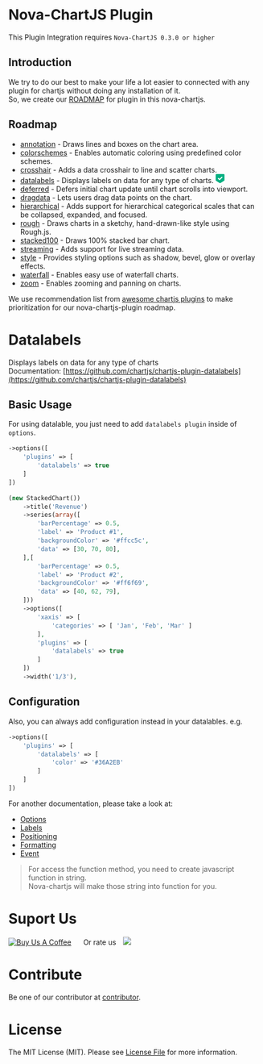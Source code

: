 # Nova-ChartJS Plugin

This Plugin Integration requires `Nova-ChartJS 0.3.0 or higher`

## Introduction

We try to do our best to make your life a lot easier to connected with any plugin for chartjs without doing any installation of it. <br/>So, we create our [ROADMAP](PLUGIN?id=roadmap) for plugin in this nova-chartjs. 

## Roadmap

- [annotation](https://github.com/chartjs/chartjs-plugin-annotation) - Draws lines and boxes on the chart area.
- [colorschemes](https://github.com/nagix/chartjs-plugin-colorschemes) - Enables automatic coloring using predefined color schemes.
- [crosshair](https://github.com/abelheinsbroek/chartjs-plugin-crosshair) - Adds a data crosshair to line and scatter charts.
- [datalabels](#datalabels) - Displays labels on data for any type of charts. <img src="assets/img/ico-check-mark.png" style="width:18px;box-shadow:none;border-radius:0;">
- [deferred](https://github.com/chartjs/chartjs-plugin-deferred) -  Defers initial chart update until chart scrolls into viewport.
- [dragdata](https://github.com/chrispahm/chartjs-plugin-dragdata) - Lets users drag data points on the chart.
- [hierarchical](https://github.com/sgratzl/chartjs-plugin-hierarchical) - Adds support for hierarchical categorical scales that can be collapsed, expanded, and focused.
- [rough](https://github.com/nagix/chartjs-plugin-rough) - Draws charts in a sketchy, hand-drawn-like style using Rough.js.
- [stacked100](https://github.com/y-takey/chartjs-plugin-stacked100) - Draws 100% stacked bar chart.
- [streaming](https://github.com/nagix/chartjs-plugin-streaming) - Adds support for live streaming data.
- [style](https://github.com/nagix/chartjs-plugin-style) - Provides styling options such as shadow, bevel, glow or overlay effects.
- [waterfall](https://github.com/everestate/chartjs-plugin-waterfall) - Enables easy use of waterfall charts.
- [zoom](https://github.com/chartjs/chartjs-plugin-zoom) - Enables zooming and panning on charts.

We use recommendation list from [awesome chartjs plugins](https://github.com/chartjs/awesome#plugins) to make prioritization for our nova-chartjs-plugin roadmap.

# Datalabels
Displays labels on data for any type of charts
<br/>Documentation: [https://github.com/chartjs/chartjs-plugin-datalabels](https://github.com/chartjs/chartjs-plugin-datalabels)

## Basic Usage

For using datalable, you just need to add `datalabels plugin` inside of `options`.
```php
->options([
    'plugins' => [
        'datalabels' => true
    ]
])
```

```php
(new StackedChart())
    ->title('Revenue')
    ->series(array([
        'barPercentage' => 0.5,
        'label' => 'Product #1',
        'backgroundColor' => '#ffcc5c',
        'data' => [30, 70, 80],
    ],[
        'barPercentage' => 0.5,
        'label' => 'Product #2',
        'backgroundColor' => '#ff6f69',
        'data' => [40, 62, 79],
    ]))
    ->options([
        'xaxis' => [
            'categories' => [ 'Jan', 'Feb', 'Mar' ]       
        ],
        'plugins' => [
            'datalabels' => true
        ]
    ])
    ->width('1/3'),
```

## Configuration

Also, you can always add configuration instead in your datalables. e.g.
```php
->options([
    'plugins' => [
        'datalabels' => [
            'color' => '#36A2EB'
        ]
    ]
])
```

For another documentation, please take a look at:
- [Options](https://chartjs-plugin-datalabels.netlify.app/guide/options.html)
- [Labels](https://chartjs-plugin-datalabels.netlify.app/guide/labels.html)
- [Positioning](https://chartjs-plugin-datalabels.netlify.app/guide/positioning.html)
- [Formatting](https://chartjs-plugin-datalabels.netlify.app/guide/formatting.html)
- [Event](https://chartjs-plugin-datalabels.netlify.app/guide/events.html)

> For access the function method, you need to create javascript function in string. <br/>Nova-chartjs will make those string into function for you.




# Suport Us

<a href="https://www.buymeacoffee.com/coroowicaksono" target="_blank"><img src="https://cdn.buymeacoffee.com/buttons/default-red.png" alt="Buy Us A Coffee" style="margin-right:20px; height: 51px !important;width: 217px !important;" ></a> Or rate us <a href="https://github.com/coroo/nova-chartjs/stargazers"><img src="https://img.shields.io/github/stars/coroo/nova-chartjs?style=social" style="margin-left:10px;box-shadow:none;border-radius:0;height:24px"></a>

# Contribute

Be one of our contributor at [contributor](https://github.com/coroo/nova-chartjs/blob/master/CONTRIBUTING.md).

# License

The MIT License (MIT). Please see [License File](https://github.com/coroo/nova-chartjs/blob/master/LICENSE) for more information.